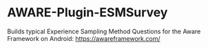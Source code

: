 # AWARE-Plugin-ESMSurvey 
Builds typical Experience Sampling Method Questions for the Aware Framework on Android: https://awareframework.com/
